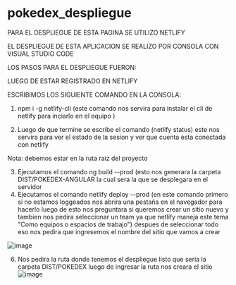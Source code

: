 # pokedex_despliegue

PARA EL DESPLIEGUE DE ESTA PAGINA SE UTILIZO NETLIFY 


EL DESPLIEGUE DE ESTA APLICACION SE REALIZO POR CONSOLA CON VISUAL STUDIO CODE

LOS PASOS PARA EL DESPLIEGUE FUERON:

LUEGO DE ESTAR REGISTRADO EN NETLIFY

ESCRIBIMOS LOS SIGUIENTE COMANDO EN LA CONSOLA:

1. npm i -g netlify-cli (este comando nos servira para instalar el cli de netlify para inciarlo en el equipo )  

2. Luego de que termine se escribe el comando (netlify status) este nos servira para ver el estado de la sesion y ver que cuenta esta conectada con netlify

Nota: debemos estar en la ruta raiz del proyecto

3. Ejecutamos el comando ng build --prod (esto nos generara la carpeta DIST/POKEDEX-ANGULAR la cual sera la que se desplegara en el servidor
4. Ejecutamos el comando netlify deploy --prod  (en este comando primero si no estamos loggeados nos abrira una pestaña en el navegador para hacerlo luego de esto nos preguntara si queremos crear un sitio nuevo y tambien nos pedira seleccionar un team ya que netlify maneja este tema "Como equipos o espacios de trabajo") despues de seleccionar todo eso nos pedira que ingresemos el nombre del sitio que vamos a crear

![image](https://user-images.githubusercontent.com/52515863/199610129-f9f05e78-9d5b-479f-b475-16fcb2e3e805.png)


6. Nos pedira la ruta donde tenemos el despliegue listo que seria la carpeta DIST/POKEDEX luego de ingresar la ruta nos creara el sitio
![image](https://user-images.githubusercontent.com/52515863/199610286-d9618314-23e6-420a-bfe4-41a7f0345b24.png)

